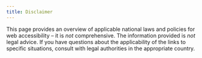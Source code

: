 ```yaml
---
title: Disclaimer
---
```


This page provides an overview of applicable national laws and policies for web accessibility – it is _not_ comprehensive. The information provided is _not_ legal advice. If you have questions about the applicability of the links to specific situations, consult with legal authorities in the appropriate country.
